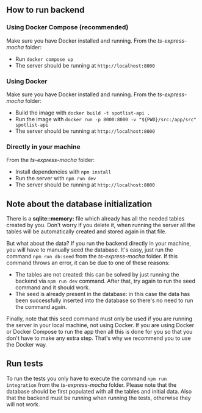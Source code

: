 ## How to run backend

### Using Docker Compose (recommended)

Make sure you have Docker installed and running. From the *ts-express-mocha* folder:

- Run `docker compose up`
- The server should be running at `http://localhost:8000`

### Using Docker

Make sure you have Docker installed and running. From the *ts-express-mocha* folder:

- Build the image with `docker build -t spotlist-api .`
- Run the image with `docker run -p 8000:8000 -v "${PWD}/src:/app/src" spotlist-api`
- The server should be running at `http://localhost:8000`

### Directly in your machine

From the *ts-express-mocha* folder:

- Install dependencies with `npm install`
- Run the server with `npm run dev`
- The server should be running at `http://localhost:8000`

## Note about the database initialization

There is a **sqlite::memory:** file which already has all the needed tables created by you. Don't worry if you delete it, when running the server all the tables will be automatically created and stored again in that file.

But what about the data? If you run the backend directly in your machine, you will have to manually seed the database. It's easy, just run the command `npm run db:seed` from the *ts-express-mocha* folder. If this command throws an error, it can be due to one of these reasons:

- The tables are not created: this can be solved by just running the backend via `npm run dev` command. After that, try again to run the seed command and it should work.
- The seed is already present in the database: in this case the data has been successfully inserted into the database so there's no need to run the command again.

Finally, note that this seed command must only be used if you are running the server in your local machine, not using Docker. If you are using Docker or Docker Compose to run the app then all this is done for you so that you don't have to make any extra step. That's why we recommend you to use the Docker way.

## Run tests

To run the tests you only have to execute the command `npm run integration` from the *ts-express-mocha* folder. Please note that the database should be first populated with all the tables and initial data. Also that the backend must be running when running the tests, otherwise they will not work.